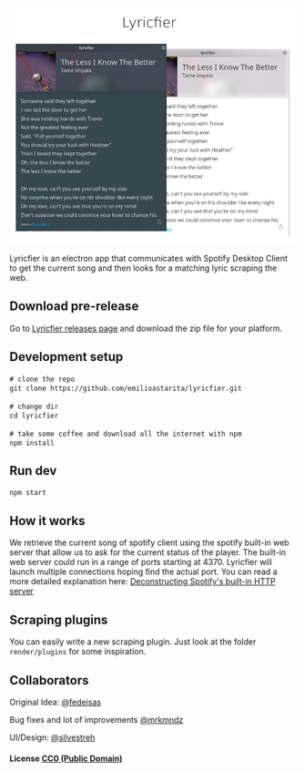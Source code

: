 ![Lyricfier Screenshot](screenshot.png?raw=true "Lyricfier Screenshot")

Lyricfier is an electron app that communicates  with Spotify Desktop Client to get the current song and then looks for a matching lyric scraping the web.

## Download pre-release

Go to [Lyricfier releases page](https://github.com/emilioastarita/lyricfier/releases) and download the zip file for your platform.


## Development setup

```
# clone the repo
git clone https://github.com/emilioastarita/lyricfier.git

# change dir
cd lyricfier

# take some coffee and download all the internet with npm
npm install

```

## Run dev

```
npm start
```



## How it works

We retrieve the current song of spotify client using the spotify built-in web server that allow us to ask for the current status of the player.
The built-in web server could run in a range of ports starting at 4370. Lyricfier will launch multiple connections hoping find the actual port.
You can read a more detailed explanation here: [Deconstructing Spotify's built-in HTTP server](http://cgbystrom.com/articles/deconstructing-spotifys-builtin-http-server/)

## Scraping plugins

You can easily write a new scraping plugin. Just look at the folder `render/plugins` for some inspiration.




## Collaborators

Original Idea: [@fedeisas](https://github.com/fedeisas)

Bug fixes and lot of improvements [@mrkmndz](https://github.com/mrkmndz)

UI/Design: [@silvestreh](https://github.com/silvestreh)

#### License [CC0 (Public Domain)](LICENSE.md)
